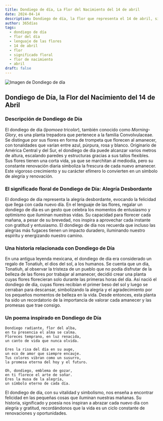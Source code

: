 ```yaml
---
title: Dondiego de día, La Flor del Nacimiento del 14 de abril
date: 2024-04-14
description: Dondiego de día, la flor que representa el 14 de abril, simboliza Alegría desbordante. Descubre su fascinante historia, significado en el lenguaje de las flores y una poesía que celebra su belleza.
author: 365días
tags:
  - dondiego de día
  - flor del día
  - lenguaje de las flores
  - 14 de abril
  - flor
  - significado floral
  - flor de nacimiento
  - abril
draft: false
---
```



![Imagen de Dondiego de día](https://cdn.pixabay.com/photo/2021/08/09/15/36/morning-glory-6533658_1280.jpg#center)


## Dondiego de Día, la Flor del Nacimiento del 14 de Abril

### Descripción de Dondiego de Día

El dondiego de día (_Ipomoea tricolor_), también conocido como _Morning-Glory_, es una planta trepadora que pertenece a la familia Convolvulaceae. Se distingue por sus flores en forma de trompeta que florecen al amanecer, con tonalidades que varían entre azul, púrpura, rosa y blanco. Originario de América Central y del Sur, el dondiego de día puede alcanzar varios metros de altura, escalando paredes y estructuras gracias a sus tallos flexibles. Sus flores tienen una corta vida, ya que se marchitan al mediodía, pero su constante renovación diaria simboliza la frescura de cada nuevo amanecer. Este vigoroso crecimiento y su carácter efímero lo convierten en un símbolo de alegría y renovación.

### El significado floral de Dondiego de Día: Alegría Desbordante

El dondiego de día representa la alegría desbordante, evocando la felicidad que llega con cada nuevo día. En el lenguaje de las flores, regalar un dondiego de día es un gesto que celebra los momentos de entusiasmo y optimismo que iluminan nuestras vidas. Su capacidad para florecer cada mañana, a pesar de su brevedad, nos inspira a aprovechar cada instante con gratitud y entusiasmo. El dondiego de día nos recuerda que incluso las alegrías más fugaces tienen un impacto duradero, iluminando nuestro espíritu y energizando nuestro camino.

### Una historia relacionada con Dondiego de Día

En una antigua leyenda mexicana, el dondiego de día era considerado un regalo de Tonatiuh, el dios del sol, a los humanos. Se cuenta que un día, Tonatiuh, al observar la tristeza de un pueblo que no podía disfrutar de la belleza de las flores por trabajar al amanecer, decidió crear una planta cuyas flores florecieran solo durante las primeras horas del día. Así nació el dondiego de día, cuyas flores recibían el primer beso del sol y luego se cerraban para descansar, simbolizando la alegría y el agradecimiento por los pequeños momentos de belleza en la vida. Desde entonces, esta planta ha sido un recordatorio de la importancia de valorar cada amanecer y las promesas que trae consigo.

### Un poema inspirado en Dondiego de Día

```
Dondiego radiante, flor del alba,  
en tu presencia el alma se calma.  
Floreces temprano, en luz renacida,  
un canto de vida que nunca olvida.  

Eres la risa del día en su auge,  
un eco de amor que siempre encauje.  
Tus colores vibran como un susurro,  
la promesa eterna del hoy y el futuro.  

Oh, dondiego, emblema de gozar,  
en ti florece el arte de soñar.  
Eres la musa de la alegría,  
un símbolo eterno de cada día.  
```

El dondiego de día, con su vitalidad y simbolismo, nos enseña a encontrar felicidad en las pequeñas cosas que iluminan nuestras mañanas. Su historia, significado y poesía nos inspiran a abrazar cada nuevo día con alegría y gratitud, recordándonos que la vida es un ciclo constante de renovaciones y oportunidades.

